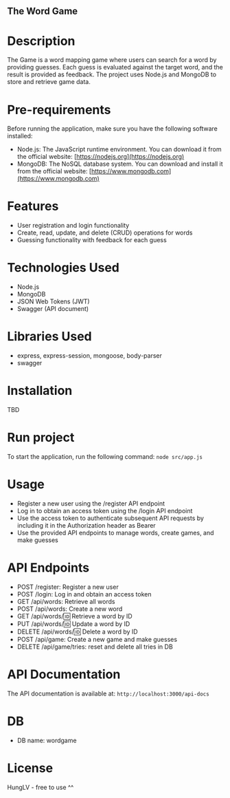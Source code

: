 ## The Word Game


# Description
The Game is a word mapping game where users can search for a word by providing guesses. Each guess is evaluated against the target word, and the result is provided as feedback. The project uses Node.js and MongoDB to store and retrieve game data.

# Pre-requirements
Before running the application, make sure you have the following software installed:
- Node.js: The JavaScript runtime environment. You can download it from the official website: [https://nodejs.org](https://nodejs.org)
- MongoDB: The NoSQL database system. You can download and install it from the official website: [https://www.mongodb.com](https://www.mongodb.com)

# Features
- User registration and login functionality
- Create, read, update, and delete (CRUD) operations for words
- Guessing functionality with feedback for each guess

# Technologies Used
- Node.js
- MongoDB
- JSON Web Tokens (JWT)
- Swagger (API document)

# Libraries Used
- express, express-session, mongoose, body-parser
- swagger

# Installation
TBD

# Run project
To start the application, run the following command: `node src/app.js`

# Usage
- Register a new user using the /register API endpoint
- Log in to obtain an access token using the /login API endpoint
- Use the access token to authenticate subsequent API requests by including it in the Authorization header as Bearer <access-token>
- Use the provided API endpoints to manage words, create games, and make guesses

# API Endpoints
- POST /register: Register a new user
- POST /login: Log in and obtain an access token
- GET /api/words: Retrieve all words
- POST /api/words: Create a new word
- GET /api/words/:id: Retrieve a word by ID
- PUT /api/words/:id: Update a word by ID
- DELETE /api/words/:id: Delete a word by ID
- POST /api/game: Create a new game and make guesses
- DELETE /api/game/tries: reset and delete all tries in DB

# API Documentation
The API documentation is available at: `http://localhost:3000/api-docs`

# DB
- DB name: wordgame

# License
HungLV - free to use ^^

